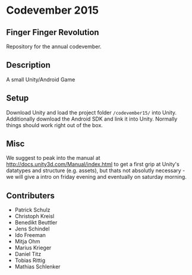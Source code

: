 # Codevember 2015
## Finger Finger Revolution

Repository for the annual codevember. 

## Description
A small Unity/Android Game 

## Setup
Download Unity and load the project folder `/codevember15/` into Unity. Additionally download the Android SDK and link it into Unity. Normally things should work right out of the box.

## Misc
We suggest to peak into the manual at http://docs.unity3d.com/Manual/index.html to get a first grip at Unity's datatypes and structure (e.g. assets), but thats not absolutly necessary - we will give a intro on friday evening and eventually on saturday morning.

## Contributers
- Patrick Schulz
- Christoph Kreisl
- Benedikt Beuttler
- Jens Schindel
- Ido Freeman
- Mitja Ohm
- Marius Krieger
- Daniel Titz
- Tobias Rittig
- Mathias Schlenker